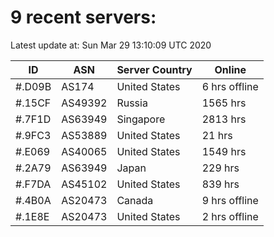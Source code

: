 # 9 recent servers:

Latest update at: Sun Mar 29 13:10:09 UTC 2020

| ID | ASN | Server Country | Online |
| -- | --- | -------------- | ------ |
| #.D09B | AS174 | United States | 6 hrs offline |
| #.15CF | AS49392 | Russia | 1565 hrs |
| #.7F1D | AS63949 | Singapore | 2813 hrs |
| #.9FC3 | AS53889 | United States | 21 hrs |
| #.E069 | AS40065 | United States | 1549 hrs |
| #.2A79 | AS63949 | Japan | 229 hrs |
| #.F7DA | AS45102 | United States | 839 hrs |
| #.4B0A | AS20473 | Canada | 9 hrs offline |
| #.1E8E | AS20473 | United States | 2 hrs offline |

